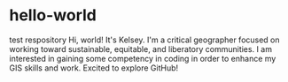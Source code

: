# hello-world
test respository
Hi, world! It's Kelsey. 
I'm a critical geographer focused on working toward sustainable, equitable, and liberatory communities. I am interested in gaining some competency in coding in order to enhance my GIS skills and work. 
Excited to explore GitHub!
